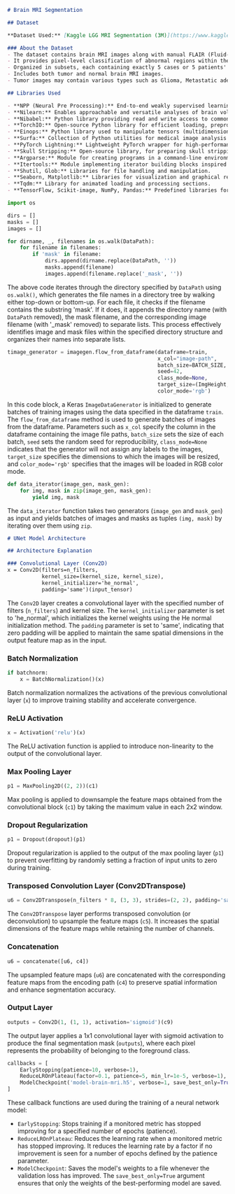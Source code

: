 ```markdown
# Brain MRI Segmentation

## Dataset

**Dataset Used:** [Kaggle LGG MRI Segmentation (3M)](https://www.kaggle.com/mateuszbuda/lgg-mri-segmentation)

### About the Dataset
- The dataset contains brain MRI images along with manual FLAIR (Fluid-attenuated Inversion Recovery) abnormality segmentation masks.
- It provides pixel-level classification of abnormal regions within the brain MRI images.
- Organized in subsets, each containing exactly 5 cases or 5 patients' data, with a total of 22 subsets.
- Includes both tumor and normal brain MRI images.
- Tumor images may contain various types such as Glioma, Metastatic adenocarcinoma, Metastatic bronchogenic carcinoma, Meningioma, and Sarcoma.

## Libraries Used

- **NPP (Neural Pre Processing):** End-to-end weakly supervised learning approach for converting raw head MRI images to intensity-normalized, skull-stripped brains in a standard coordinate space.
- **Nilearn:** Enables approachable and versatile analyses of brain volumes, supporting GLM-based analysis and leveraging scikit-learn for multivariate statistics.
- **Nibabel:** Python library providing read and write access to common medical and neuroimaging file formats.
- **TorchIO:** Open-source Python library for efficient loading, preprocessing, augmentation, and patch-based sampling of 3D medical images in deep learning, following the design of PyTorch.
- **Einops:** Python library used to manipulate tensors (multidimensional arrays) in ML models.
- **Surfa:** Collection of Python utilities for medical image analysis and mesh-based surface processing.
- **PyTorch Lightning:** Lightweight PyTorch wrapper for high-performance AI research, aiming to scale models, not the boilerplate.
- **Skull Stripping:** Open-source library, for preparing skull stripping methods on T1 sequence head MRI images.
- **Argparse:** Module for creating programs in a command-line environment.
- **Itertools:** Module implementing iterator building blocks inspired by constructs from APL, Haskell, and SML.
- **Shutil, Glob:** Libraries for file handling and manipulation.
- **Seaborn, Matplotlib:** Libraries for visualization and graphical representation.
- **Tqdm:** Library for animated loading and processing sections.
- **TensorFlow, Scikit-image, NumPy, Pandas:** Predefined libraries for image processing and data manipulation.
```


```python
import os

dirs = []
masks = []
images = []

for dirname, _, filenames in os.walk(DataPath):
    for filename in filenames:
        if 'mask' in filename:
            dirs.append(dirname.replace(DataPath, ''))
            masks.append(filename)
            images.append(filename.replace('_mask', ''))
```
The above code iterates through the directory specified by `DataPath` using `os.walk()`, which generates the file names in a directory tree by walking either top-down or bottom-up. For each file, it checks if the filename contains the substring 'mask'. If it does, it appends the directory name (with `DataPath` removed), the mask filename, and the corresponding image filename (with '_mask' removed) to separate lists. This process effectively identifies image and mask files within the specified directory structure and organizes their names into separate lists.

```python
timage_generator = imagegen.flow_from_dataframe(dataframe=train, 
                                                x_col="image-path", 
                                                batch_size=BATCH_SIZE, 
                                                seed=42, 
                                                class_mode=None,
                                                target_size=(ImgHeight,ImgWidth),
                                                color_mode='rgb')
```
In this code block, a Keras `ImageDataGenerator` is initialized to generate batches of training images using the data specified in the dataframe `train`. The `flow_from_dataframe` method is used to generate batches of images from the dataframe. Parameters such as `x_col` specify the column in the dataframe containing the image file paths, `batch_size` sets the size of each batch, `seed` sets the random seed for reproducibility, `class_mode=None` indicates that the generator will not assign any labels to the images, `target_size` specifies the dimensions to which the images will be resized, and `color_mode='rgb'` specifies that the images will be loaded in RGB color mode.

```python
def data_iterator(image_gen, mask_gen):
    for img, mask in zip(image_gen, mask_gen):
        yield img, mask
```
The `data_iterator` function takes two generators (`image_gen` and `mask_gen`) as input and yields batches of images and masks as tuples `(img, mask)` by iterating over them using `zip`.

```markdown
# UNet Model Architecture

## Architecture Explanation

### Convolutional Layer (Conv2D)
x = Conv2D(filters=n_filters, 
           kernel_size=(kernel_size, kernel_size),
           kernel_initializer='he_normal', 
           padding='same')(input_tensor)
```
The `Conv2D` layer creates a convolutional layer with the specified number of filters (`n_filters`) and kernel size. The `kernel_initializer` parameter is set to 'he_normal', which initializes the kernel weights using the He normal initialization method. The `padding` parameter is set to 'same', indicating that zero padding will be applied to maintain the same spatial dimensions in the output feature map as in the input.

### Batch Normalization
```python
if batchnorm:
    x = BatchNormalization()(x)
```
Batch normalization normalizes the activations of the previous convolutional layer (`x`) to improve training stability and accelerate convergence.

### ReLU Activation
```python
x = Activation('relu')(x)
```
The ReLU activation function is applied to introduce non-linearity to the output of the convolutional layer.

### Max Pooling Layer
```python
p1 = MaxPooling2D((2, 2))(c1)
```
Max pooling is applied to downsample the feature maps obtained from the convolutional block (`c1`) by taking the maximum value in each 2x2 window.

### Dropout Regularization
```python
p1 = Dropout(dropout)(p1)
```
Dropout regularization is applied to the output of the max pooling layer (`p1`) to prevent overfitting by randomly setting a fraction of input units to zero during training.

### Transposed Convolution Layer (Conv2DTranspose)
```python
u6 = Conv2DTranspose(n_filters * 8, (3, 3), strides=(2, 2), padding='same')(c5)
```
The `Conv2DTranspose` layer performs transposed convolution (or deconvolution) to upsample the feature maps (`c5`). It increases the spatial dimensions of the feature maps while retaining the number of channels.

### Concatenation
```python
u6 = concatenate([u6, c4])
```
The upsampled feature maps (`u6`) are concatenated with the corresponding feature maps from the encoding path (`c4`) to preserve spatial information and enhance segmentation accuracy.

### Output Layer
```python
outputs = Conv2D(1, (1, 1), activation='sigmoid')(c9)
```
The output layer applies a 1x1 convolutional layer with sigmoid activation to produce the final segmentation mask (`outputs`), where each pixel represents the probability of belonging to the foreground class.


```python
callbacks = [
    EarlyStopping(patience=10, verbose=1),
    ReduceLROnPlateau(factor=0.1, patience=5, min_lr=1e-5, verbose=1),
    ModelCheckpoint('model-brain-mri.h5', verbose=1, save_best_only=True, save_weights_only=True)
]
```
These callback functions are used during the training of a neural network model:
- `EarlyStopping`: Stops training if a monitored metric has stopped improving for a specified number of epochs (patience).
- `ReduceLROnPlateau`: Reduces the learning rate when a monitored metric has stopped improving. It reduces the learning rate by a factor if no improvement is seen for a number of epochs defined by the patience parameter.
- `ModelCheckpoint`: Saves the model's weights to a file whenever the validation loss has improved. The `save_best_only=True` argument ensures that only the weights of the best-performing model are saved.
